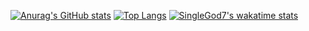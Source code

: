 [![Anurag's GitHub stats](https://github-readme-stats.vercel.app/api?username=SingleGod7)](https://github.com/anuraghazra/github-readme-stats)
[![Top Langs](https://github-readme-stats.vercel.app/api/top-langs/?username=SingleGod7)](https://github.com/anuraghazra/github-readme-stats)
[![SingleGod7's wakatime stats](https://github-readme-stats.vercel.app/api/wakatime?username=SingleGod7)](https://github.com/anuraghazra/github-readme-stats)
